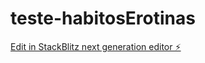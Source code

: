 # teste-habitosErotinas

[Edit in StackBlitz next generation editor ⚡️](https://stackblitz.com/~/github.com/Crivo-Dev/teste-habitosErotinas)